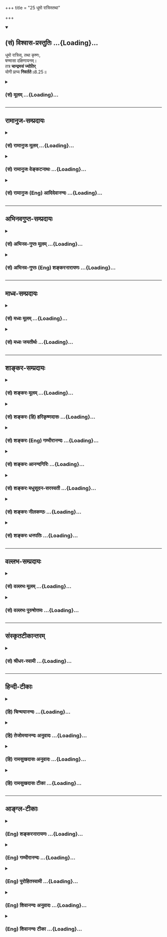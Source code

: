 +++
title = "25 धूमो रात्रिस्तथा"

+++
<div class="js_include" newlevelforh1="2" title="(सं) विश्वास-प्रस्तुतिः" unfilled url="/purANam_vaiShNavam/mahAbhAratam/06-bhIShma-parva/03-bhagavad-gItA-parva/saMskRtam/vishvAsa-prastutiH/08_axara-para-brahma-yo/25_dhUmo_rAtristathA.md">
<details open><summary><h2>(सं) विश्वास-प्रस्तुतिः ...{Loading}...</h2></summary>

धूमो रात्रिस्, तथा कृष्णः,  
षण्मासा दक्षिणायनम्।  
तत्र **चान्द्रमसं ज्योतिर्**  
योगी प्राप्य **निवर्तते**॥8.25॥
</details>
</div>
<div class="js_include collapsed" newlevelforh1="3" title="(सं) मूलम्" unfilled url="/purANam_vaiShNavam/mahAbhAratam/06-bhIShma-parva/03-bhagavad-gItA-parva/saMskRtam/mUlam/08_axara-para-brahma-yo/25_dhUmo_rAtristathA.md">
<details><summary><h3>(सं) मूलम् ...{Loading}...</h3></summary>

धूमो रात्रिस्तथा कृष्णः षण्मासा दक्षिणायनम्।  
तत्र चान्द्रमसं ज्योतिर्योगी प्राप्य निवर्तते।।8.25।।
</details>
</div>


_________________
## रामानुज-सम्प्रदायः
<div class="js_include collapsed" newlevelforh1="3" title="(सं) रामानुजः मूलम्" unfilled url="/purANam_vaiShNavam/mahAbhAratam/06-bhIShma-parva/03-bhagavad-gItA-parva/saMskRtam/rAmAnujaH/mUlam/08_axara-para-brahma-yo/25_dhUmo_rAtristathA.md">
<details><summary><h3>(सं) रामानुजः मूलम् ...{Loading}...</h3></summary>

।।8.25।। एतत् च धूमादिमार्गस्थपितृलोकादेः प्रदर्शनम्। अत्र योगिशब्द
पुण्यकर्मसम्बन्धिविषयः।

</details>
</div>
<div class="js_include collapsed" newlevelforh1="3" title="(सं) रामानुजः वेङ्कटनाथः" unfilled url="/purANam_vaiShNavam/mahAbhAratam/06-bhIShma-parva/03-bhagavad-gItA-parva/saMskRtam/rAmAnujaH/venkaTanAthaH/08_axara-para-brahma-yo/25_dhUmo_rAtristathA.md">
<details><summary><h3>(सं) रामानुजः वेङ्कटनाथः ...{Loading}...</h3></summary>

  
  
।।8.25।। पितृलोकादेरित्यादिशब्देन आकाशचन्द्रग्रहणम्। योगिनो धूमादिमार्गः
पुनरावृत्तिश्च कथमुच्यते इत्यत्राहअत्र योगिशब्द इति। अत्र योगशब्द
उपायमात्रवाची यद्वा सम्बन्धमात्रवाची धूमादिसामर्थ्यात्तु
पुण्यकर्मस्वरूपसम्बन्धिविशेषसिद्धिरिति भावः। अथ य इमे ग्राम इष्टापूर्ते
दत्तमित्युपासते ते धूममभिसम्भवन्ति \[छां.उ.5।10।13\] इत्यादिका
श्रुतिरत्रोपबृंहिता।  
  

</details>
</div>
<div class="js_include collapsed" newlevelforh1="3" title="(सं) रामानुजः (Eng) आदिदेवानन्दः" unfilled url="/purANam_vaiShNavam/mahAbhAratam/06-bhIShma-parva/03-bhagavad-gItA-parva/saMskRtam/rAmAnujaH/english/AdidevAnandaH/08_axara-para-brahma-yo/25_dhUmo_rAtristathA.md">
<details><summary><h3>(सं) रामानुजः (Eng) आदिदेवानन्दः ...{Loading}...</h3></summary>

8.25 This denotes the world of the manes etc., described by the term
'starting with smoke.' Here the term Yogin connotes one associated with good actions.

</details>
</div>


_________________
## अभिनवगुप्त-सम्प्रदायः
<div class="js_include collapsed" newlevelforh1="3" title="(सं) अभिनव-गुप्तः मूलम्" unfilled url="/purANam_vaiShNavam/mahAbhAratam/06-bhIShma-parva/03-bhagavad-gItA-parva/saMskRtam/abhinava-guptaH/mUlam/08_axara-para-brahma-yo/25_dhUmo_rAtristathA.md">
<details><summary><h3>(सं) अभिनव-गुप्तः मूलम् ...{Loading}...</h3></summary>

।।8.24 -- 8.25।। अग्निरिति। धूमेति। उत्तरेण ऊर्ध्वेन अयनं षाण्मासिकम्।
तच्च प्रकाशादिधर्मकत्वात् दहनादिकैः शब्दैरुपचर्यते। अतो विपरीतं
विपर्ययेण। तत्र चन्द्रमसो भोग्यांशानुप्रवेशात् भोगायावृत्तिः।

</details>
</div>
<div class="js_include collapsed" newlevelforh1="3" title="(सं) अभिनव-गुप्तः (Eng) शङ्करनारायणः" unfilled url="/purANam_vaiShNavam/mahAbhAratam/06-bhIShma-parva/03-bhagavad-gItA-parva/saMskRtam/abhinava-guptaH/english/shankaranArAyaNaH/08_axara-para-brahma-yo/25_dhUmo_rAtristathA.md">
<details><summary><h3>(सं) अभिनव-गुप्तः (Eng) शङ्करनारायणः ...{Loading}...</h3></summary>

8.24-25 Agnih etc. Dhumah etc. Northern : upper (or upward). Course :
the one taken \[by the sun\] during the period of six months. This
course, on account of its illuminating nature, is figuratively described
by the words denoting fire etc., and the course, contrary to this, by
opposite terms. This course is intercepted with the lunar parts of
enjoyment. Hence \[it leads to\] the return for enjoyment.

</details>
</div>


_________________
## माध्व-सम्प्रदायः
<div class="js_include collapsed" newlevelforh1="3" title="(सं) मध्वः मूलम्" unfilled url="/purANam_vaiShNavam/mahAbhAratam/06-bhIShma-parva/03-bhagavad-gItA-parva/saMskRtam/madhvaH/mUlam/08_axara-para-brahma-yo/25_dhUmo_rAtristathA.md">
<details><summary><h3>(सं) मध्वः मूलम् ...{Loading}...</h3></summary>

।।8.25।। Sri Madhvacharya did not comment on this sloka.,

</details>
</div>
<div class="js_include collapsed" newlevelforh1="3" title="(सं) मध्वः जयतीर्थः" unfilled url="/purANam_vaiShNavam/mahAbhAratam/06-bhIShma-parva/03-bhagavad-gItA-parva/saMskRtam/madhvaH/jayatIrthaH/08_axara-para-brahma-yo/25_dhUmo_rAtristathA.md">
<details><summary><h3>(सं) मध्वः जयतीर्थः ...{Loading}...</h3></summary>

।।8.25।। Sri Jayatirtha did not comment on this sloka.  
  

</details>
</div>


_________________
## शाङ्कर-सम्प्रदायः
<div class="js_include collapsed" newlevelforh1="3" title="(सं) शङ्करः मूलम्" unfilled url="/purANam_vaiShNavam/mahAbhAratam/06-bhIShma-parva/03-bhagavad-gItA-parva/saMskRtam/shankaraH/mUlam/08_axara-para-brahma-yo/25_dhUmo_rAtristathA.md">
<details><summary><h3>(सं) शङ्करः मूलम् ...{Loading}...</h3></summary>

।।8.25।। --,**धूमो रात्रिः** धूमाभिमानिनी रात्र्यभिमानिनी च देवता। **तथा
कृष्णः** कृष्णपक्षदेवता। **षण्मासा दक्षिणायनम्** इति च पूर्ववत् देवतैव।
**तत्र** चन्द्रमसि भवं **चान्द्रमसं ज्योतिः** फलम् इष्टादिकारी **योगी**
कर्मी **प्राप्य** भुक्त्वा तत्क्षयात् इह पुनः **निवर्तते**।।

</details>
</div>
<div class="js_include collapsed" newlevelforh1="3" title="(सं) शङ्करः (हि) हरिकृष्णदासः" unfilled url="/purANam_vaiShNavam/mahAbhAratam/06-bhIShma-parva/03-bhagavad-gItA-parva/saMskRtam/shankaraH/hindI/harikRShNadAsaH/08_axara-para-brahma-yo/25_dhUmo_rAtristathA.md">
<details><summary><h3>(सं) शङ्करः (हि) हरिकृष्णदासः ...{Loading}...</h3></summary>

।।8.25।। जिस मार्गमें धूम और रात्रि है अर्थात् धूमाभिमानी और
रात्रिअभिमानी देवता हैं तथा कृष्णपक्ष अर्थात् कृष्णपक्षका देवता है एवं
दक्षिणायनके छः महीने हैं अर्थात् पूर्ववत् दक्षिणायन मार्गाभिमानी देवता
है उस मार्गमें ( उन उपर्युक्त देवताओंके अधिकारमें मरकर ) गया हुआ योगी
अर्थात् इष्टपूर्त आदि कर्म करनेवाला कर्मी चन्द्रमाकी ज्योतिको अर्थात्
कर्मफलको प्राप्त होकर -- भोगकर उस कर्मफलका क्षय होनेपर लौट आता है।

</details>
</div>
<div class="js_include collapsed" newlevelforh1="3" title="(सं) शङ्करः (Eng) गम्भीरानन्दः" unfilled url="/purANam_vaiShNavam/mahAbhAratam/06-bhIShma-parva/03-bhagavad-gItA-parva/saMskRtam/shankaraH/english/gambhIrAnandaH/08_axara-para-brahma-yo/25_dhUmo_rAtristathA.md">
<details><summary><h3>(सं) शङ्करः (Eng) गम्भीरानन्दः ...{Loading}...</h3></summary>

8.25 Dhuman, smoke; and ratrih night, are the deities presiding over
smoke and night. Similarly, krsnah, the dark fornight, means the deity
of the dark fortnight. Just as before, by sanmasah daksinayanam the six
months of the Southern solstice, also is verily meant a deity. Tatra,
following this Path; yogi, the yogi who performs sacrifices etc., the
man of actions; prapya, having reached; candramasam jyotih, the lunar
light-having enjoyed the results (of his actions); nivartate, returns,
on their exhaustion.

</details>
</div>
<div class="js_include collapsed" newlevelforh1="3" title="(सं) शङ्करः आनन्दगिरिः" unfilled url="/purANam_vaiShNavam/mahAbhAratam/06-bhIShma-parva/03-bhagavad-gItA-parva/saMskRtam/shankaraH/AnandagiriH/08_axara-para-brahma-yo/25_dhUmo_rAtristathA.md">
<details><summary><h3>(सं) शङ्करः आनन्दगिरिः ...{Loading}...</h3></summary>

।।8.25।। प्रकृतं देवयानं पन्थानं स्तोतुं पितृयाणमुपन्यस्यति -- **धूम
इति।** अत्रापि मार्गचिह्नानि भोगभूमीश्च व्यवच्छिद्यातिवाहिकदेवताविषयत्वं
धूमादिपदानां विभजते -- **धूमेत्यादिना।** तत्रेति सप्तमी पूर्ववदेव
सामीप्यार्था इष्टादीत्यादिशब्देन पूर्तदत्ते गृह्येते।
कृतात्ययेऽनुशयवानिति न्यायं सूचयति -- **तत्क्षयादिति।**

</details>
</div>
<div class="js_include collapsed" newlevelforh1="3" title="(सं) शङ्करः मधुसूदन-सरस्वती" unfilled url="/purANam_vaiShNavam/mahAbhAratam/06-bhIShma-parva/03-bhagavad-gItA-parva/saMskRtam/shankaraH/madhusUdana-sarasvatI/08_axara-para-brahma-yo/25_dhUmo_rAtristathA.md">
<details><summary><h3>(सं) शङ्करः मधुसूदन-सरस्वती ...{Loading}...</h3></summary>

।।8.25।। देवयानमार्गस्तुत्यर्थं पितृयाणमार्गमाह -- अत्रापि धूम इति
धूमाभिमानिनी देवता रात्रिरिति रात्र्यभिमानिनी कृष्ण,इति
कृष्णपक्षाभिमानिनी षण्मासा दक्षिणायमिति दक्षिणायनाभिमानिनी लक्ष्यते।
एतदप्यन्यासां श्रुत्युक्तानामुपलक्षणम्। तथाहि श्रुतिःते धूमममिसंभवन्ति
धूमाद्रात्रिं रात्रेपरपक्षमपरक्षाद्यान्षड्दक्षिणैति मासांस्तान्नैते
संवत्सरमभिप्राप्नुवन्ति मासेभ्यः पितृलोकं
पितृलोकादाकाशमाकाशाच्चन्द्रमसमेष सोमो राजा तद्देवानामन्नं तं देवा
भक्षयन्ति तस्मिन्यावत्संपातमुषित्वाथैतमेवाध्वानं पुनर्निवर्तन्ते इति।
तत्र धूमरात्रिकृष्णपक्षदक्षिणायनदेवता इहोक्ताः। पितृलोक आकाशश्चन्द्रमा
इत्यनुक्ता अपि द्रष्टव्याः। तत्र तस्मिन्पथि प्रयाताश्चान्द्रमसं ज्योतिः
फलं योगी कर्मयोगीष्टापूर्तदत्तकारी प्राप्य यावत्संपातमुषित्वा निवर्तते।
संपतत्यनेनेति संपातः कर्म। तस्मादेतस्मादावृत्तिमार्गादनावृत्तिमार्गः
श्रेयानित्यर्थः।

</details>
</div>
<div class="js_include collapsed" newlevelforh1="3" title="(सं) शङ्करः नीलकण्ठः" unfilled url="/purANam_vaiShNavam/mahAbhAratam/06-bhIShma-parva/03-bhagavad-gItA-parva/saMskRtam/shankaraH/nIlakaNThaH/08_axara-para-brahma-yo/25_dhUmo_rAtristathA.md">
<details><summary><h3>(सं) शङ्करः नीलकण्ठः ...{Loading}...</h3></summary>

।।8.25।। एतेन च धूमो रात्रिरित्येषोऽपि धूमादिमार्गः कर्मिणामपक्वयोगिनां
चोचित आवृत्तिफलश्च व्याख्यातः।

</details>
</div>
<div class="js_include collapsed" newlevelforh1="3" title="(सं) शङ्करः धनपतिः" unfilled url="/purANam_vaiShNavam/mahAbhAratam/06-bhIShma-parva/03-bhagavad-gItA-parva/saMskRtam/shankaraH/dhanapatiH/08_axara-para-brahma-yo/25_dhUmo_rAtristathA.md">
<details><summary><h3>(सं) शङ्करः धनपतिः ...{Loading}...</h3></summary>

।।8.25।। देवयानस्तुतये पितृयाणमुपन्यस्यति -- धूम इति।
धूमादिशब्दैस्तत्तदभिमानिन्यो देवता आतिवाहिकाः पूर्ववद्वह्याः नतु
मार्गचिन्हानि भोगभूमयो वा। तत्र प्रयाता इत विभक्तिं विपरिणभ्यानुषज्जते।
तस्मिन्मार्गे मृत इत्यर्थः। योगी इष्टापूर्तदत्तकारी कर्मयोगी चन्द्रमसि
चन्द्रे भवं चान्द्रमसं ज्योतिः फलं प्राप्त भुक्त्वा
तत्क्षयात्पुनर्निवर्तते। एतदप्यन्यासां श्रुत्युक्तानामुपलणार्थम्। तथाच
श्रुतिःते धूमभिसंभवन्ति धूमादात्रिं
रात्रेपरपक्षमपरपक्षाद्यान्षड्दक्षिणैति मासांस्तानेते
संवत्सरमभिप्राप्नुवन्ति मासेभ्यः पितृलोकं पितृलोकादाकाशं
आकाशाच्चन्द्रमसमेष सोमो राजा तद्देवानामन्नं तं देवा भक्षयन्ति
तस्मिन्यावत्संपातमुषित्वाथैतमेवाध्वानं पुनर्निवर्तते इति। तथाच
पुनःपुनरावृत्तिलक्षणदस्मान्मार्गात्पूर्वोक्तोऽपुनरावृत्तिलक्षणो मार्गो
ज्यायानित्यभिप्रायः।

</details>
</div>


_________________
## वल्लभ-सम्प्रदायः
<div class="js_include collapsed" newlevelforh1="3" title="(सं) वल्लभः मूलम्" unfilled url="/purANam_vaiShNavam/mahAbhAratam/06-bhIShma-parva/03-bhagavad-gItA-parva/saMskRtam/vallabhaH/mUlam/08_axara-para-brahma-yo/25_dhUmo_rAtristathA.md">
<details><summary><h3>(सं) वल्लभः मूलम् ...{Loading}...</h3></summary>

।।8.25।। आवृत्तिमार्गमाह सकामाग्निहोत्रिणाम्। रात्रौ कृष्णे दक्षिणायने
मृतः। धूम इत्यादि धूममार्गपितृलोकादेः प्रदर्शनम्। अत्रापि श्रुतिः -- ते
धूममभिसंवशिन्ति इत्यादिः तेन भगवदर्पणात्मककर्मरूपनिवृत्त्या सात्विक्या
भगवदुपासनातः क्रममुक्तिः सात्विकी। काम्यकर्मभिः
पुनर्भवहेतुभिश्चन्द्रलोकं प्राप्य सुखभोगानन्तरमावृत्ती राजसी।
निषिद्धकर्मभिस्तु नरकभोगानन्तरमावृत्तिस्तामसी। क्षुद्रकर्मणां तु
जन्तूनामत्रैव पुनः पुनर्जन्मवतामुत्क्रान्तिगत्या गतय इत्यवगन्तव्यम्।

</details>
</div>
<div class="js_include collapsed" newlevelforh1="3" title="(सं) वल्लभः पुरुषोत्तमः" unfilled url="/purANam_vaiShNavam/mahAbhAratam/06-bhIShma-parva/03-bhagavad-gItA-parva/saMskRtam/vallabhaH/puruShottamaH/08_axara-para-brahma-yo/25_dhUmo_rAtristathA.md">
<details><summary><h3>(सं) वल्लभः पुरुषोत्तमः ...{Loading}...</h3></summary>

  
  
।।8.25।। आवृत्तिकालरूपमाह -- धूम इति। धूमस्तापरूपाग्न्यात्मकप्रतिबन्धरूपः
रात्रिर्निशा कृष्णः पक्षः एवं षण्मासा दक्षिणायनम्। तत्र योगी सकामः
प्रयातः सन् चान्द्रमसं स्वर्गादिसुखं शीतलात्मकं प्राप्य सुखभोगं कृत्वा
निवर्तते पुनर्जन्म प्राप्नोतीत्यर्थः।  
  

</details>
</div>


_________________
## संस्कृतटीकान्तरम्
<div class="js_include collapsed" newlevelforh1="3" title="(सं) श्रीधर-स्वामी" unfilled url="/purANam_vaiShNavam/mahAbhAratam/06-bhIShma-parva/03-bhagavad-gItA-parva/saMskRtam/shrIdhara-svAmI/08_axara-para-brahma-yo/25_dhUmo_rAtristathA.md">
<details><summary><h3>(सं) श्रीधर-स्वामी ...{Loading}...</h3></summary>

।।8.25।। आवृत्तिमार्गमाह -- धूम इति। धूमाभिमानिनी देवता।
रात्र्यादिशब्दैश्च पूर्ववदेव
रात्रिकृष्णपक्षदक्षिणायनरूपषण्मासाभिमानिन्यस्तिस्रो देवता उपलक्ष्यन्ते।
एताभिर्देवताभिरुपलक्षितो मार्गस्तत्र प्रयातः कर्मयोगी चान्द्रमसं
ज्योतिस्तदुपलक्षितं स्वर्गलोकं प्राप्य तत्रेष्टापूर्तकर्मफलं भुक्त्धा
पुनरावर्तते। अत्रापि श्रुतिःते धूममभिसंभवन्ति धूमाद्रात्रिं
रात्रेपरपक्षमपरपक्षाद्यान्षण्मासान्दक्षिणादित्य एति मासेभ्यः पितृलोकं
पितृलोकाच्चन्द्रं ते चन्द्रं प्राप्यान्नं भवन्ति इत्यादिः। तदेवं
निवृत्तिकर्मसहितोपासनया क्रममुक्तिः काम्यकर्मभिश्च
स्वर्गभोगानन्तरमावृत्तिः निषिद्धकर्मभिस्तु नरकभोगानन्तरमावृत्तिः
क्षुद्रकर्मणां जन्तूनां त्वत्रैव पुनः पुनर्जन्मेति द्रष्टव्यम्।

</details>
</div>


_________________
## हिन्दी-टीकाः
<div class="js_include collapsed" newlevelforh1="3" title="(हि) चिन्मयानन्दः" unfilled url="/purANam_vaiShNavam/mahAbhAratam/06-bhIShma-parva/03-bhagavad-gItA-parva/hindI/chinmayAnandaH/08_axara-para-brahma-yo/25_dhUmo_rAtristathA.md">
<details><summary><h3>(हि) चिन्मयानन्दः ...{Loading}...</h3></summary>

।।8.25।। पुनरावृत्ति के मार्ग को पितृयाण (पितरों का मार्ग) कहते हैं।
इसका अधिष्ठाता देवता है चन्द्रमा जो जड़ पदार्थ जगत् का प्रतीक है। जो लोग
उपासनारहित पुण्य कर्मों को जिनमें समाज सेवा तथा यज्ञयागादि कर्म सम्मिलित
हैं करते हैं वे मरणोपरान्त पितृलोक को प्राप्त होते हैं जिसे प्रचलित भाषा
में स्वर्ग कहते हैं। पुण्यकर्मों के फलस्वरूप प्राप्त इस स्वर्गलोक में
विषयोपभोग करने पर जब पुण्यकर्म क्षीण हो जाते हैं तब इन स्वर्ग के
निवासियों को अपनी अवशिष्ट वासनाओं के अनुसार उचित शरीर को धारण करने के
लिए पुनः संसार में आना पड़ता है। उस देह में ही उनकी वासनाएं व्यक्त एवं
तृप्त हो सकती हैं। धूम रात्रि कृष्णपक्ष और दक्षिणायन ये सब पितृलोक
प्राप्ति का मार्ग बताने वाले हैं। चन्द्रमा जड़ पदार्थ का प्रतीक और
विषयोपभोग का अधिष्ठाता है। उसके अनुग्रह से कुछ काल तक स्वर्ग सुख भोगने
के पश्चात् जीव को पुनः र्मत्यलोक में आना पड़ता है। संक्षेप में इन दो
श्लोकों में यह बताया गया है कि निःश्रेयस की प्राप्ति के लिए प्रयत्नशील
साधक परम लक्ष्य को प्राप्त होता है और भोग की कामना करने वाला पुरुष भोग
के पश्चात् पुनः शरीर को धारण करता है जहाँ वह चाहे तो अपना उत्थान अथवा
पतन कर सकता है। विषय का उपसंहार करते हुए भगवान् कहते हैं --

</details>
</div>
<div class="js_include collapsed" newlevelforh1="3" title="(हि) तेजोमयानन्दः अनुवादः" unfilled url="/purANam_vaiShNavam/mahAbhAratam/06-bhIShma-parva/03-bhagavad-gItA-parva/hindI/tejomayAnandaH/anuvAdaH/08_axara-para-brahma-yo/25_dhUmo_rAtristathA.md">
<details><summary><h3>(हि) तेजोमयानन्दः अनुवादः ...{Loading}...</h3></summary>

।।8.25।। धूम, रात्रि, कृष्णपक्ष और दक्षिणायन के छः मास वाले मार्ग से
चन्द्रमा की ज्योति को प्राप्त कर, योगी (संसार को) लौटता है।।

</details>
</div>
<div class="js_include collapsed" newlevelforh1="3" title="(हि) रामसुखदासः अनुवादः" unfilled url="/purANam_vaiShNavam/mahAbhAratam/06-bhIShma-parva/03-bhagavad-gItA-parva/hindI/rAmasukhadAsaH/anuvAdaH/08_axara-para-brahma-yo/25_dhUmo_rAtristathA.md">
<details><summary><h3>(हि) रामसुखदासः अनुवादः ...{Loading}...</h3></summary>

।।8.25।। जिस मार्गमें धूमका अधिपति देवता, रात्रिका अधिपति देवता,
कृष्णपक्षका अधिपति देवता और छः महीनोंवाले दक्षिणायनका अधिपति देवता है,
शरीर छोड़कर उस मार्गसे गया हुआ योगी (सकाम मनुष्य) चन्द्रमाकी ज्योतिको
प्राप्त होकर लौट आता है अर्थात् जन्म-मरणको प्राप्त होता है।

</details>
</div>
<div class="js_include collapsed" newlevelforh1="3" title="(हि) रामसुखदासः टीका" unfilled url="/purANam_vaiShNavam/mahAbhAratam/06-bhIShma-parva/03-bhagavad-gItA-parva/hindI/rAmasukhadAsaH/TIkA/08_axara-para-brahma-yo/25_dhUmo_rAtristathA.md">
<details><summary><h3>(हि) रामसुखदासः टीका ...{Loading}...</h3></summary>

।।8.25।।***व्याख्या--*'धूमो रात्रिस्तथा कृष्णः ৷৷. प्राप्य
निवर्तते'--**देश और कालकी दृष्टिसे जितना अधिकार अग्नि अर्थात् प्रकाशके
देवताका है, उतना ही अधिकार धूम अर्थात् अन्धकारके देवताका है। वह
धूमाधिपति देवता कृष्णमार्गसे जानेवाले जीवोंको अपनी सीमासे पार कराकर
रात्रिके अधिपति देवताके अधीन कर देता है। रात्रिका अधिपति देवता उस जीवको
अपनी सीमासे पार कराकर देश-कालको लेकर बहुत दूरतक अधिकार रखनेवाले
कृष्णपक्षके अधिपति देवताके अधीन कर देता है। वह देवता उस जीवको अपनी
सीमासे पार कराकर देश और कालकी दृष्टिसे बहुत दूरतक अधिकार रखनेवाले
दक्षिणायनके अधिपति देवताके समर्पित कर देता है। वह देवता उस जीवको
चन्द्रलोकके अधिपति देवताको सौंप देता है। इस प्रकार कृष्णमार्गसे जानेवाला
वह जीव धूम, रात्रि, कृष्णपक्ष और दक्षिणायनके देशको पार करता हुआ
चन्द्रमाकी ज्योतिको अर्थात् जहाँ अमृतका पान होता है, ऐसे स्वर्गादि दिव्य
लोकोंको प्राप्त हो जाता है। फिर अपने पुण्योंके अनुसार न्यूनाधिक समयतक
वहाँ रहकर अर्थात् भोग भोगकर पीछे लौट आता है। यहाँ एक ध्यान देनेकी बात है
कि यह जो चन्द्रमण्डल दीखता है, यह चन्द्रलोक नहीं है। कारण कि यह
चन्द्रमण्डल तो पृथ्वीके बहुत नजदीक है, जब कि चन्द्रलोक सूर्यसे भी बहुत
ऊँचा है। उसी चन्द्रलोकसे अमृत इस चन्द्रमण्डलमें आता है, जिससे
शुक्लपक्षमें ओषधियाँ पुष्ट होती हैं। अब एक समझनेकी बात है कि यहाँ जिस
कृष्णमार्गका वर्णन है, वह शुक्लमार्गकी अपेक्षा कृष्णमार्ग है। वास्तवमें
तो यह मार्ग ऊँचे-ऊँचे लोकोंमें जानेका है। सामान्य मनुष्य मरकर
मृत्युलोकमें जन्म लेते हैं, जो पापी होते हैं, वे आसुरी योनियोंमें जाते
हैं और उनसे भी जो अधिक पापी होते हैं, वे नरकके कुण्डोंमें जाते हैं -- इन
सब मनुष्योंसे कृष्णमार्गसे जानेवाले बहुत श्रेष्ठ हैं। वे चन्द्रमाकी
ज्योतिको प्राप्त होते हैं -- ऐसा कहनेका यही तात्पर्य है कि संसारमें
जन्ममरणके जितने मार्ग हैं उन सब मार्गोंसे यह कृष्णमार्ग (ऊर्ध्वगतिका
होनेसे) श्रेष्ठ है और उनकी अपेक्षा प्रकाशमय है। कृष्णमार्गसे लौटते समय वह
जीव पहले आकाशमें आता है। फिर वायुके अधीन होकर बादलोंमें आता है और
बादलोंमेंसे वर्षाके द्वारा भूमण्डलपर आकर अन्नमें प्रवेश करता है। फिर
कर्मानुसार प्राप्त होनेवाली योनिके पुरुषोंमें अन्नके द्वारा प्रवेश करता
है और पुरुषसे स्त्री-जातिमें जाकर शरीर धारण करके जन्म लेता है। इस प्रकार
वह जन्म-मरणके चक्करमें पड़ जाता है। यहाँ सकाम मनुष्योंको भी 'योगी' क्यों
कहा गया है; इसके अनेक कारण हो सकते हैं; जैसे --,(1) गीतामें भगवान्ने
मरनेवाले प्राणियोंकी तीन गतियाँ बतायी हैं -- ऊर्ध्वगति, मध्यगति और
अधोगति (गीता 14। 18)। इनमेंसे ऊर्ध्वगतिका वर्णन इस प्रकरणमें हुआ है।
मध्यगति और अधोगतिसे ऊर्ध्वगति श्रेष्ठ होनेके कारण यहाँ सकाम मनुष्योंको
भी योगी कहा गया है। ,(2) जो केवल भोग भोगनेके लिये ही ऊँचे लोकोंमें जाता
है, उसने संयमपूर्वक इस लोकके भोगोंका त्याग किया है। इस त्यागसे उसकी
यहाँके भोगोंके मिलने और न मिलनेमें समता हो गयी है। इस आंशिक समताको लेकर
ही उसको यहाँ योगी कहा गया है।  
  
(3) जिनका उद्देश्य परमात्मप्राप्तिका है, पर अन्तकालमें किसी सूक्ष्म
भोग-वासनाके कारण वे योगसे,विचलितमना हो जाते हैं, तो वे ब्रह्मलोक आदि
ऊँचे लोकोंमें जाते हैं और वहाँ बहुत समयतक रहकर पीछे यहाँ भूमण्डलपर आकर
शुद्ध श्रीमानोंके घरमें जन्म लेते हैं। ऐसे योगभ्रष्ट मनुष्योंका भी
जानेका यही मार्ग (कृष्णमार्ग) होनेसे यहाँ सकाम मनुष्यको भी योगी कह दिया
है। भगवान्ने पीछेके (चौबीसवें) श्लोकमें ब्रह्मको प्राप्त होनेवालोंके लिये
'**ब्रह्मविदो जनाः'** कहकर बहुवचनका प्रयोग किया है और यहाँ चन्द्रमाकी
ज्योतिको प्राप्त होनेवालोंके लिये '**योगी'**कहकर एकवचनका प्रयोग किया
है। इससे ऐसा अनुमान होता है कि सभी मनुष्य परमात्माकी प्राप्तिके अधिकारी
हैं, और परमात्माकी प्राप्ति सुगम है। कारण कि परमात्मा सबको स्वतः प्राप्त
हैं। स्वतःप्राप्त तत्त्वका अनुभव बड़ा सुगम है। इसमें करना कुछ नहीं
पड़ता। इसलिये बहुवचनका प्रयोग किया गया है। परन्तु स्वर्ग आदिकी
प्राप्तिके लिये विशेष क्रिया करनी पड़ती है, पदार्थोंका संग्रह करना पड़ता
है, विधि-विधानका पालन करना पड़ता है। इस प्रकार स्वर्गादिको प्राप्त
करनेमें भी कठिनता है तथा प्राप्त करनेके बाद पीछे लौटकर भी आना पड़ता है।
इसलिये यहाँ एकवचन दिया गया है।  
  
**विशेष बात**  
  
(1) जिनका उद्देश्य परमात्मप्राप्तिका है; परन्तु सुखभोगकी सूक्ष्म वासना
सर्वथा नहीं मिटी है, वे शरीर छोड़कर ब्रह्मलोकमें जाते हैं। ब्रह्मलोकके
भोग भोगनेपर उनकी वह वासना मिट जाती है तो वे मुक्त हो जाते हैं। इनका
वर्णन यहाँ चौबीसवें श्लोकमें हुआ है।  
  
   जिनका उद्देश्य परमात्मप्राप्तिका ही है और जिनमें न यहाँके भोगोंकी
वासना है तथा न ब्रह्मलोकके भोगोंकी; परन्तु जो अन्तकालमें निर्गुणके
ध्यानसे विचलित हो गये हैं, वे ब्रह्मलोक आदि लोकोंमें नहीं जाते। वे तो
सीधे ही योगियोंके कुलमें जन्म लेते हैं अर्थात् जहाँ पूर्वजन्मकृत
ध्यानरूप साधन ठीक तरहसे हो सके, ऐसे योगियोंके कुलमें उनका जन्म होता है।
वहाँ वे साधन करके मुक्त हो जाते हैं (गीता 6। 42 43)।

</details>
</div>


_________________
## आङ्ग्ल-टीकाः
<div class="js_include collapsed" newlevelforh1="3" title="(Eng) शङ्करनारायणः" unfilled url="/purANam_vaiShNavam/mahAbhAratam/06-bhIShma-parva/03-bhagavad-gItA-parva/english/shankaranArAyaNaH/08_axara-para-brahma-yo/25_dhUmo_rAtristathA.md">
<details><summary><h3>(Eng) शङ्करनारायणः ...{Loading}...</h3></summary>

8.25. The southern course \[of the sun\], consisting of six months, is smoke, night, and also dark. \[Departing\] in it, the Yogin attains the moon's light and he returns.

</details>
</div>
<div class="js_include collapsed" newlevelforh1="3" title="(Eng) गम्भीरानन्दः" unfilled url="/purANam_vaiShNavam/mahAbhAratam/06-bhIShma-parva/03-bhagavad-gItA-parva/english/gambhIrAnandaH/08_axara-para-brahma-yo/25_dhUmo_rAtristathA.md">
<details><summary><h3>(Eng) गम्भीरानन्दः ...{Loading}...</h3></summary>

8.25 Smoke, night, as also the dark fortnight and the six months of the Southern solstice-following this Path the yogi having reached the lunar light, returns.

</details>
</div>
<div class="js_include collapsed" newlevelforh1="3" title="(Eng) पुरोहितस्वामी" unfilled url="/purANam_vaiShNavam/mahAbhAratam/06-bhIShma-parva/03-bhagavad-gItA-parva/english/purohitasvAmI/08_axara-para-brahma-yo/25_dhUmo_rAtristathA.md">
<details><summary><h3>(Eng) पुरोहितस्वामी ...{Loading}...</h3></summary>

8.25 But if he departs in gloom, at night, during the fortnight of the waning moon and in the six months before the Southern solstice, then he reaches but lunar light and he will be born again.

</details>
</div>
<div class="js_include collapsed" newlevelforh1="3" title="(Eng) शिवानन्दः अनुवादः" unfilled url="/purANam_vaiShNavam/mahAbhAratam/06-bhIShma-parva/03-bhagavad-gItA-parva/english/shivAnandaH/anuvAdaH/08_axara-para-brahma-yo/25_dhUmo_rAtristathA.md">
<details><summary><h3>(Eng) शिवानन्दः अनुवादः ...{Loading}...</h3></summary>

8.25 Attaining to the lunar light by smoke, night time, the dark fortnight also, the six months of the southern path of the sun (the southern solstice), the Yogi returns.

</details>
</div>
<div class="js_include collapsed" newlevelforh1="3" title="(Eng) शिवानन्दः टीका" unfilled url="/purANam_vaiShNavam/mahAbhAratam/06-bhIShma-parva/03-bhagavad-gItA-parva/english/shivAnandaH/TIkA/08_axara-para-brahma-yo/25_dhUmo_rAtristathA.md">
<details><summary><h3>(Eng) शिवानन्दः टीका ...{Loading}...</h3></summary>

8.25 धूमः smoke; रात्रिः night; तथा also; कृष्णः the dark (fortnight);
षण्मासाः the six months; दक्षिणायनम् the southern path of the sun; तत्र
there; चान्द्रमसम् lunar; ज्योतिः light; योगी the Yogi; प्राप्य having attained; निवर्तते returns.Commentary This is the Pitriyana or the path of darkness or the path of the ancestors which leads to rirth. Those who do sacrifices to the gods and other charitable works with expectation of reward go to the Chandraloka through this path and come back to this world when the fruits of the Karmas are exhausted.Smoke; night time; the dark fortnight and the six months of the southern solstice are all deities who preside over them. They may denote the degree of ignorance;
attachment and passion. There are smoke and darkcoloured objects throughout the course. There is no illumination when one passes along this path. It is reached by ignorance. Hence it is called the path of darkness or smoke.

</details>
</div>
